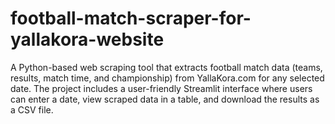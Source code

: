 # football-match-scraper-for-yallakora-website
A Python-based web scraping tool that extracts football match data (teams, results, match time, and championship) from YallaKora.com for any selected date. The project includes a user-friendly Streamlit interface where users can enter a date, view scraped data in a table, and download the results as a CSV file.
